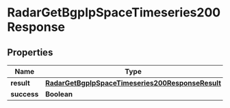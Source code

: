 

# RadarGetBgpIpSpaceTimeseries200Response


## Properties

| Name | Type | Description | Notes |
|------------ | ------------- | ------------- | -------------|
|**result** | [**RadarGetBgpIpSpaceTimeseries200ResponseResult**](RadarGetBgpIpSpaceTimeseries200ResponseResult.md) |  |  |
|**success** | **Boolean** |  |  |



